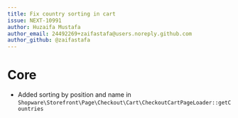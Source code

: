 ```yaml
---
title: Fix country sorting in cart
issue: NEXT-10991
author: Huzaifa Mustafa
author_email: 24492269+zaifastafa@users.noreply.github.com 
author_github: @zaifastafa
---
```

# Core
* Added sorting by position and name in `Shopware\Storefront\Page\Checkout\Cart\CheckoutCartPageLoader::getCountries`
